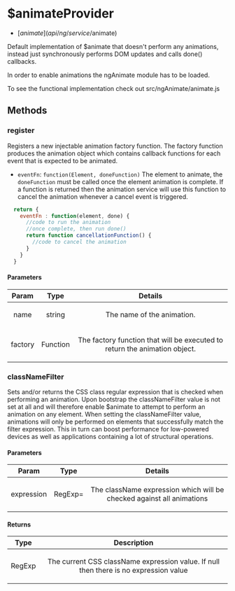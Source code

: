 



# $animateProvider


* [$animate](api/ng/service/$animate)








Default implementation of $animate that doesn't perform any animations, instead just
synchronously performs DOM
updates and calls done() callbacks.

In order to enable animations the ngAnimate module has to be loaded.

To see the functional implementation check out src/ngAnimate/animate.js







  




## Methods
### register
Registers a new injectable animation factory function. The factory function produces the
animation object which contains callback functions for each event that is expected to be
animated.

  * `eventFn`: `function(Element, doneFunction)` The element to animate, the `doneFunction`
  must be called once the element animation is complete. If a function is returned then the
  animation service will use this function to cancel the animation whenever a cancel event is
  triggered.


```js
  return {
    eventFn : function(element, done) {
      //code to run the animation
      //once complete, then run done()
      return function cancellationFunction() {
        //code to cancel the animation
      }
    }
  }
```


#### Parameters

| Param | Type | Details |
| :--: | :--: | :--: |
| name | string | <p>The name of the animation.</p>  |
| factory | Function | <p>The factory function that will be executed to return the animation object.</p>  |






### classNameFilter
Sets and/or returns the CSS class regular expression that is checked when performing
an animation. Upon bootstrap the classNameFilter value is not set at all and will
therefore enable $animate to attempt to perform an animation on any element.
When setting the classNameFilter value, animations will only be performed on elements
that successfully match the filter expression. This in turn can boost performance
for low-powered devices as well as applications containing a lot of structural operations.


#### Parameters

| Param | Type | Details |
| :--: | :--: | :--: |
| expression | RegExp= | <p>The className expression which will be checked against all animations</p>  |




#### Returns</h4>

| Type | Description |
| :--: | :--: |
| RegExp | <p>The current CSS className expression value. If null then there is no expression value</p>  |










